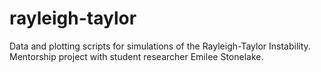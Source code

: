 # rayleigh-taylor
Data and plotting scripts for simulations of the Rayleigh-Taylor Instability. Mentorship project with student researcher Emilee Stonelake.
